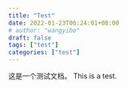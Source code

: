```yaml
---
title: "Test"
date: 2022-01-23T06:24:01+08:00
# author: "wangyibo"
draft: false
tags: ["test"]
categories: ["test"]
---
```

这是一个测试文档。
This is a test.